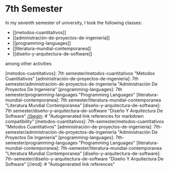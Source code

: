 # 7th Semester

In my seventh semester of university, I took the following classes:

* [[metodos-cuantitativos]]
* [[administración-de-proyectos-de-ingeniería]]
* [[programming-languages]]
* [[literatura-mundial-contemporanea]]
* [[diseño-y-arquitectura-de-software]]

among other activities


[//begin]: # "Autogenerated link references for markdown compatibility"
[metodos-cuantitativos]: 7th semester/metodos-cuantitativos "Metodos Cuantitativos"
[administración-de-proyectos-de-ingeniería]: 7th semester/administración-de-proyectos-de-ingeniería "Administración De Proyectos De Ingeniería"
[programming-languages]: 7th semester/programming-languages "Programming Languages"
[literatura-mundial-contemporanea]: 7th semester/literatura-mundial-contemporanea "Literatura Mundial Contemporanea"
[diseño-y-arquitectura-de-software]: 7th semester/diseño-y-arquitectura-de-software "Diseño Y Arquitectura De Software"
[//begin]: # "Autogenerated link references for markdown compatibility"
[metodos-cuantitativos]: 7th-semester/metodos-cuantitativos "Metodos Cuantitativos"
[administración-de-proyectos-de-ingeniería]: 7th-semester/administración-de-proyectos-de-ingeniería "Administración De Proyectos De Ingeniería"
[programming-languages]: 7th-semester/programming-languages "Programming Languages"
[literatura-mundial-contemporanea]: 7th-semester/literatura-mundial-contemporanea "Literatura Mundial Contemporanea"
[diseño-y-arquitectura-de-software]: 7th-semester/diseño-y-arquitectura-de-software "Diseño Y Arquitectura De Software"
[//end]: # "Autogenerated link references"
